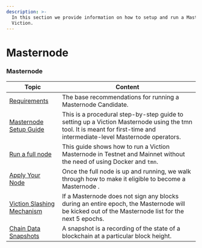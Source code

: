 ```yaml
---
description: >-
  In this section we provide information on how to setup and run a Masternode on
  Viction.
---
```


# Masternode

### Masternode

| Topic                                                                                                                | Content                                                                                                                                                                |
| -------------------------------------------------------------------------------------------------------------------- | ---------------------------------------------------------------------------------------------------------------------------------------------------------------------- |
| [Requirements](requirements.md)                                                                                      | The base recommendations for running a Masternode Candidate.                                                                                                           |
| [Masternode Setup Guide](https://github.com/BuildOnViction/gitbook/blob/master/masternode/masternode-setup-guide.md) | This is a procedural step-by-step guide to setting up a Viction Masternode using the tmn tool. It is meant for first-time and intermediate-level Masternode operators. |
| [Run a full node](run-a-full-node/)                                                                                  | This guide shows how to run a Viction Masternode in Testnet and Mainnet without the need of using Docker and `tmn`.                                                    |
| [Apply Your Node](apply-your-node.md)                                                                                | Once the full node is up and running, we walk through how to make it eligible to become a Masternode .                                                                 |
| [Viction Slashing Mechanism](viction-slashing-mechanism.md)                                                          | If a Masternode does not sign any blocks during an entire epoch, the Masternode will be kicked out of the Masternode list for the next 5 epochs.                       |
| [Chain Data Snapshots](chain-data-snapshots.md)                                                                      | A snapshot is a recording of the state of a blockchain at a particular block height.                                                                                   |
